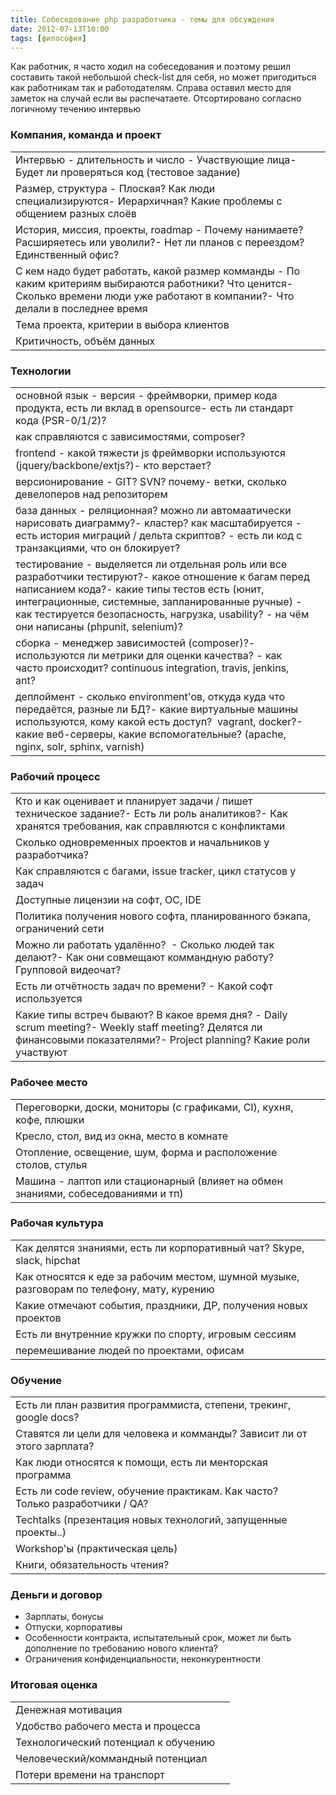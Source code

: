 ```yaml
---
title: Собеседование php разработчика - темы для обсуждения
date: 2012-07-13T10:00
tags: [философия]
---
```


Как работник, я часто ходил на собеседования и поэтому решил составить такой небольшой check-list для себя, но может пригодиться как работникам так и работодателям. Справа оставил место для заметок на случай если вы распечатаете. Отсортировано согласно логичному течению интервью

<!-- truncate -->

### Компания, команда и проект

|   |   |
|---|---|
|Интервью - длительность и число  - Участвующие лица- Будет ли проверяться код (тестовое задание)||
|Размер, структура  - Плоская? Как люди специализируются- Иерархичная? Какие проблемы с общением разных слоёв||
|История, миссия, проекты, roadmap  - Почему нанимаете? Расширяетесь или уволили?- Нет ли планов с переездом? Единственный офис?||
|С кем надо будет работать, какой размер комманды  - По каким критериям выбираются работники? Что ценится- Сколько времени люди уже работают в компании?- Что делали в последнее время||
|Тема проекта, критерии в выбора клиентов||
|Критичность, объём данных||

### Технологии

|   |   |
|---|---|
|основной язык - версия  - фреймворки, пример кода продукта, есть ли вклад в opensource- есть ли стандарт кода (PSR-0/1/2)?||
|как справляются с зависимостями, composer?||
|frontend  - какой тяжести js фреймворки используются (jquery/backbone/extjs?)- кто верстает?||
|версионирование  - GIT? SVN? почему- ветки, сколько девелоперов над репозиторем||
|база данных  - реляционная? можно ли автомаатически нарисовать диаграмму?- кластер? как масштабируется - есть история миграций / дельта скриптов? - есть ли код с транзакциями, что он блокирует?||
|тестирование  - выделяется ли отдельная роль или все разработчики тестируют?- какое отношение к багам перед написанием кода?- какие типы тестов есть (юнит, интеграционные, системные, запланированные ручные) - как тестируется безопасность, нагрузка, usability? - на чём они написаны (phpunit, selenium)?||
|сборка  - менеджер зависимостей (composer)?- используются ли метрики для оценки качества? - как часто происходит? continuous integration, travis, jenkins, ant?||
|деплоймент  - сколько environment'ов, откуда куда что передаётся, разные ли БД?- какие виртуальные машины используются, кому какой есть доступ?  vagrant, docker?- какие веб-серверы, какие вспомогательные? (apache, nginx, solr, sphinx, varnish)||

### Рабочий процесс

|   |   |
|---|---|
|Кто и как оценивает и планирует задачи / пишет техническое задание?- Есть ли роль аналитиков?- Как хранятся требования, как справляются с конфликтами||
|Сколько одновременных проектов и начальников у разработчика?||
|Как справляются с багами, issue tracker, цикл статусов у задач||
|Доступные лицензии на софт, ОС, IDE||
|Политика получения нового софта, планированного бэкапа, ограничений сети||
|Можно ли работать удалённо?   - Сколько людей так делают?- Как они совмещают коммандную работу? Групповой видеочат?||
|Есть ли отчётность задач по времени?  - Какой софт используется||
|Какие типы встреч бывают? В какое время дня?  - Daily scrum meeting?- Weekly staff meeting? Делятся ли финансовыми показателями?- Project planning? Какие роли участвуют||

### Рабочее место

|   |   |
|---|---|
|Переговорки, доски, мониторы (с графиками, CI), кухня, кофе, плюшки||
|Кресло, стол, вид из окна, место в комнате||
|Отопление, освещение, шум, форма и расположение столов, стулья||
|Машина - лаптоп или стационарный (влияет на обмен знаниями, собеседованиями и тп)||

### Рабочая культура

|   |   |
|---|---|
|Как делятся знаниями, есть ли корпоративный чат? Skype, slack, hipchat||
|Как относятся к еде за рабочим местом, шумной музыке, разговорам по телефону, мату, курению||
|Какие отмечают события, праздники, ДР, получения новых проектов||
|Есть ли внутренние кружки по спорту, игровым сессиям||
|перемешивание людей по проектами, офисам||

### Обучение

|   |   |
|---|---|
|Есть ли план развития программиста, степени, трекинг, google docs?||
|Ставятся ли цели для человека и комманды? Зависит ли от этого зарплата?||
|Как люди относятся к помощи, есть ли менторская программа||
|Есть ли code review, обучение практикам. Как часто? Только разработчики / QA?||
|Techtalks (презентация новых технологий, запущенные проекты..)||
|Workshop'ы (практическая цель)||
|Книги, обязательность чтения?||

### Деньги и договор

- Зарплаты, бонусы
- Отпуски, корпоративы
- Особенности контракта, испытательный срок, может ли быть дополнение по требованию нового клиента?
- Ограничения конфиденциальности, неконкурентности

### Итоговая оценка

|                                      |     |
| ------------------------------------ | --- |
| Денежная мотивация                   |     |
| Удобство рабочего места и процесса   |     |
| Технологический потенциал к обучению |     |
| Человеческий/коммандный потенциал    |     |
| Потери времени на транспорт          |     |